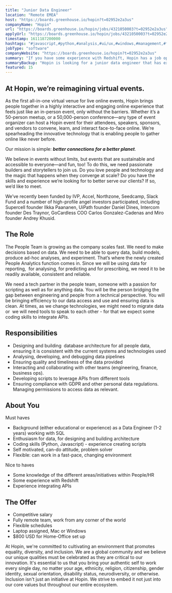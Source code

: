 ```yaml
---
title: "Junior Data Engineer"
location: "Remote EMEA"
host: "https://boards.greenhouse.io/hopin?t=02952e2a3us"
companyName: "Hopin"
url: "https://boards.greenhouse.io/hopin/jobs/4321050003?t=02952e2a3us"
applyUrl: "https://boards.greenhouse.io/hopin/jobs/4321050003?t=02952e2a3us#app"
timestamp: 1611187200000
hashtags: "#javascript,#python,#analysis,#ui/ux,#windows,#management,#finance"
jobType: "software"
companyWebsite: "https://boards.greenhouse.io/hopin?t=02952e2a3us"
summary: "If you have some experience with Redshift, Hopin has a job opening for a Junior Data Engineer"
summaryBackup: "Hopin is looking for a junior data engineer that has experience in: #javascript, #python, #ui/ux."
featured: 15
---
```


## At Hopin, we’re reimagining virtual events.

As the first all-in-one virtual venue for live online events, Hopin brings people together in a highly interactive and engaging online experience that feels just like an in-person event, only without the barriers. Whether it’s a 50-person meetup, or a 50,000-person conference—any type of event organizer can host a Hopin event for their attendees, speakers, sponsors, and vendors to convene, learn, and interact face-to-face online. We’re spearheading the innovative technology that is enabling people to gather online like never before.

Our mission is simple: **_better connections for a better planet_**. 

We believe in events without limits, but events that are sustainable and accessible to everyone—and fun, too! To do this, we need passionate builders and storytellers to join us. Do you love people and technology and the magic that happens when they converge at scale? Do you have the skills and experience we’re looking for to better serve our clients? If so, we’d like to meet.

We’ve recently been funded by IVP, Accel, Northzone, Seedcamp, Slack Fund and a number of high-profile angel investors participated, including Supercell founder Ilkka Paananen, UiPath founder Daniel Dines, Intercom founder Des Traynor, GoCardless COO Carlos Gonzalez-Cadenas and Miro founder Andrey Khusid.

## The Role

The People Team is growing as the company scales fast. We need to make decisions based on data. We need to be able to query data, build models, produce ad-hoc analyses, and experiment. That’s where the newly created People Analytics function comes in. Since we will be using data for reporting,  for analysing, for predicting and for prescribing, we need it to be readily available, consistent and reliable. 

We need a tech partner in the people team, someone with a passion for scripting as well as for anything data. You will be the person bridging the gap between engineering and people from a technical perspective. You will be bringing efficiency to our data access and use and ensuring data is clean. At times, as we change technologies, we might need to migrate data or  we will need tools to speak to each other - for that we expect some coding skills to integrate APIs. 

##  Responsibilities

*   Designing and building  database architecture for all people data, ensuring it is consistent with the current systems and technologies used
*   Analysing, developing, and debugging data pipelines
*   Ensuring quality and timeliness of the data provided
*   Interacting and collaborating with other teams (engineering, finance, business ops).
*   Developing scripts to leverage APIs from different tools
*   Ensuring compliance with GDPR and other personal data regulations. Managing permissions to access data as relevant. 

## About You

Must haves

*   Background (either educational or experience) as a Data Engineer (1-2 years) working with SQL 
*   Enthusiasm for data, for designing and building architecture
*   Coding skills (Python, Javascript) - experience creating scripts
*   Self motivated, can-do attitude, problem solver
*   Flexible: can work in a fast-pace, changing environment

Nice to haves

*   Some knowledge of the different areas/initiatives within People/HR
*   Some experience with Redshift 
*   Experience integrating APIs

## The Offer

*   Competitive salary
*   Fully remote team, work from any corner of the world
*   Flexible schedules
*   Laptop assigned, Mac or Windows
*   $800 USD for Home-Office set up

At Hopin, we're committed to cultivating an environment that promotes equality, diversity, and inclusion. We are a global community and we believe our unique qualities must be celebrated as they are critical to our innovation. It's essential to us that you bring your authentic self to work every single day, no matter your age, ethnicity, religion, citizenship, gender identity, sexual orientation, disability status, neurodiversity, or otherwise. Inclusion isn't just an initiative at Hopin. We strive to embed it not just into our core values but throughout our entire ecosystem.
